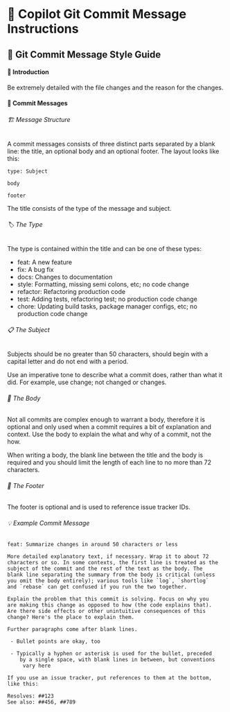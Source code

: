 # 🚀 Copilot Git Commit Message Instructions

## 🚀 Git Commit Message Style Guide

#### 📝 Introduction

Be extremely detailed with the file changes and the reason for the changes.

#### 💌 Commit Messages

###### 🏗️ Message Structure

A commit messages consists of three distinct parts separated by a blank line: the title, an optional body and an optional footer. The layout looks like this:

```text
type: Subject

body

footer
```

The title consists of the type of the message and subject.

###### 🏷️ The Type

The type is contained within the title and can be one of these types:

- feat: A new feature
- fix: A bug fix
- docs: Changes to documentation
- style: Formatting, missing semi colons, etc; no code change
- refactor: Refactoring production code
- test: Adding tests, refactoring test; no production code change
- chore: Updating build tasks, package manager configs, etc; no production code change

###### 📋 The Subject

Subjects should be no greater than 50 characters, should begin with a capital letter and do not end with a period.

Use an imperative tone to describe what a commit does, rather than what it did. For example, use change; not changed or changes.

###### 📝 The Body

Not all commits are complex enough to warrant a body, therefore it is optional and only used when a commit requires a bit of explanation and context. Use the body to explain the what and why of a commit, not the how.

When writing a body, the blank line between the title and the body is required and you should limit the length of each line to no more than 72 characters.

###### 👣 The Footer

The footer is optional and is used to reference issue tracker IDs.

###### 💡 Example Commit Message

```text
feat: Summarize changes in around 50 characters or less

More detailed explanatory text, if necessary. Wrap it to about 72
characters or so. In some contexts, the first line is treated as the
subject of the commit and the rest of the text as the body. The
blank line separating the summary from the body is critical (unless
you omit the body entirely); various tools like `log`, `shortlog`
and `rebase` can get confused if you run the two together.

Explain the problem that this commit is solving. Focus on why you
are making this change as opposed to how (the code explains that).
Are there side effects or other unintuitive consequences of this
change? Here's the place to explain them.

Further paragraphs come after blank lines.

 - Bullet points are okay, too

 - Typically a hyphen or asterisk is used for the bullet, preceded
    by a single space, with blank lines in between, but conventions
     vary here

If you use an issue tracker, put references to them at the bottom,
like this:

Resolves: ##123
See also: ##456, ##789
```

